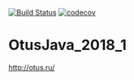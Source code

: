 [![Build Status](https://travis-ci.org/artemprokopov/OtusJava_2018_1.svg?branch=master)](https://travis-ci.org/artemprokopov/OtusJava_2018_1)
[![codecov](https://codecov.io/gh/artemprokopov/OtusJava_2018_1/branch/master/graph/badge.svg)](https://codecov.io/gh/artemprokopov/OtusJava_2018_1)
# OtusJava_2018_1
http://otus.ru/

